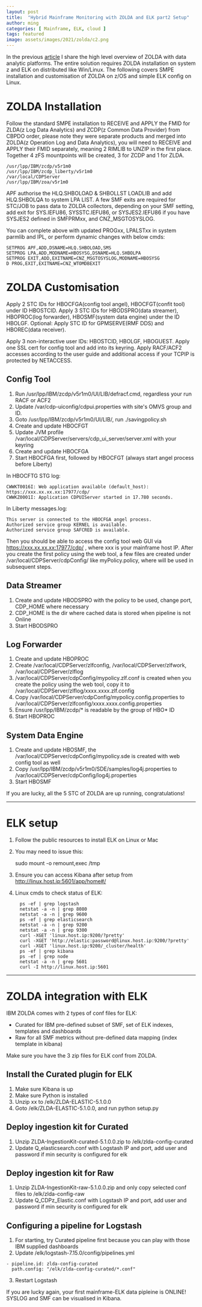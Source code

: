 ```yaml
---
layout: post
title:  "Hybrid Mainframe Monitoring with ZOLDA and ELK part2 Setup"
author: ming
categories: [ Mainframe, ELK, cloud ]
tags: featured
image: assets/images/2021/zolda/c2.png
---
```

In the previous [article](https://mainframe2cloud.com/Hybrid-Mainframe-Monitoring-with-ZOLDA&ELK/) I share the high level overview of ZOLDA with data analytic platforms. The entire solution requires ZOLDA installation on system z and ELK on distributed like Win/Linux. The following covers SMPE installation and customisation of ZOLDA on z/OS and simple ELK config on Linux.

# ZOLDA Installation
Follow the standard SMPE installation to RECEIVE and APPLY the FMID for ZLDA(z Log Data Analytics) and ZCDP(z Common Data Provider) from CBPDO order, please note they were separate products and merged into ZOLDA(z Operation Log and Data Analytics), you will need to RECEIVE and APPLY their FMID separately, meaning 2 RIMLIB to UNZIP in the first place. Together 4 zFS mountpoints will be created, 3 for ZCDP and 1 for ZLDA.

    /usr/lpp/IBM/zcdp/v5r1m0                     
    /usr/lpp/IBM/zcdp_liberty/v5r1m0
    /var/local/CDPServer             
    /usr/lpp/IBM/zoa/v5r1m0                                 

APF authorise the HLQ.SHBOLOAD & SHBOLLST LOADLIB and add HLQ.SHBOLQA to system LPA LIST. A few SMF exits are required for STC/JOB to pass data to ZOLDA collectors, depending on your SMF setting, add exit for SYS.IEFU86, SYSSTC.IEFU86, or SYSJES2.IEFU86 if you have SYSJES2 defined in SMFPRMxx, and CNZ_MSGTOSYSLOG.

You can complete above with updated PROGxx, LPALSTxx in system parmlib and IPL, or perform dynamic changes with below cmds:

    SETPROG APF,ADD,DSNAME=HLQ.SHBOLOAD,SMS
    SETPROG LPA,ADD,MODNAME=HBOSYSG,DSNAME=HLQ.SHBOLPA
    SETPROG EXIT,ADD,EXITNAME=CNZ_MSGTOSYSLOG,MODNAME=HBOSYSG
    D PROG,EXIT,EXITNAME=CNZ_WTOMDBEXIT


# ZOLDA Customisation

Apply 2 STC IDs for HBOCFGA(config tool angel), HBOCFGT(confit tool) under ID HBOSTCID.
Apply 3 STC IDs for HBODSPRO(data streamer), HBOPROC(log forwarder), HBOSMF(system data engine) under the ID HBOLGF.
Optional: Apply STC ID for GPMSERVE(RMF DDS) and HBOREC(data receiver).

Apply 3 non-interactive user IDs: HBOSTCID, HBOLGF, HBOGUEST.
Apply one SSL cert for config tool and add into its keyring.
Apply RACF/ACF2 accesses according to the user guide and additional access if your TCPIP is protected by NETACCESS.

## Config Tool
1. Run /usr/lpp/IBM/zcdp/v5r1m0/UI/LIB/defracf.cmd, regardless your run RACF or ACF2
2. Update /var/cdp-uiconfig/cdpui.properties with site's OMVS group and ID.
3. Goto /usr/lpp/IBM/zcdp/v5r1m0/UI/LIB/, run ./savingpolicy.sh
4. Create and update HBOCFGT
5. Update JVM profile /var/local/CDPServer/servers/cdp_ui_server/server.xml with your keyring
6. Create and update HBOCFGA
7. Start HBOCFGA first, followed by HBOCFGT (always start angel process before Liberty)

In HBOCFTG STG log:

    CWWKT0016I: Web application available (default_host): https://xxx.xx.xx.xx:17977/cdp/       
    CWWKZ0001I: Application CDPUIServer started in 17.780 seconds.

In Liberty messages.log:

    This server is connected to the HBOCFGA angel process.    
    Authorized service group KERNEL is available.             
    Authorized service group SAFCRED is available.                                       

Then you should be able to access the config tool web GUI via https://xxx.xx.xx.xx:17977/cdp/ , where xxx is your mainframe host IP. After you create the first policy using the web tool, a few files are created under /var/local/CDPServer/cdpConfig/ like myPolicy.policy, where will be used in subsequent steps.

## Data Streamer
1. Create and update HBODSPRO with the policy to be used, change port, CDP_HOME where necessary
2. CDP_HOME is the dir where cached data is stored when pipeline is not Online
3. Start HBODSPRO

## Log Forwarder
1. Create and update HBOPROC
2. Create /var/local/CDPServer/zlfconfig, /var/local/CDPServer/zlfwork, /var/local/CDPServer/zlflog
3. /var/local/CDPServer/cdpConfig/mypolicy.zlf.conf is created when you create the policy using the web tool, copy it
to /var/local/CDPServer/zlflog/xxxx.xxxx.zlf.config
4. Copy /var/local/CDPServer/cdpConfig/mypolicy.config.properties to /var/local/CDPServer/zlfconfig/xxxx.xxxx.config.properties
5. Ensure /usr/lpp/IBM/zcdp/* is readable by the group of HBO* ID
6. Start HBOPROC

## System Data Engine
1. Create and update HBOSMF, the /var/local/CDPServer/cdpConfig/mypolicy.sde is created with web config tool as well
2. Copy /usr/lpp/IBM/zcdp/v5r1m0/SDE/samples/log4j.properties to /var/local/CDPServer/cdpConfig/log4j.properties
3. Start HBOSMF

If you are lucky, all the 5 STC of ZOLDA are up running, congratulations!

********

# ELK setup
1. Follow the public resources to install ELK on Linux or Mac
2. You may need to issue this:

    sudo mount -o remount,exec /tmp

3. Ensure you can access Kibana after setup from http://linux.host.ip:5601/app/home#/
4. Linux cmds to check status of ELK:

```
     ps -ef | grep logstash
     netstat -a -n | grep 8080
     netstat -a -n | grep 9600
     ps -ef | grep elasticsearch
     netstat -a -n | grep 9200
     netstat -a -n | grep 9300
     curl -XGET 'linux.host.ip:9200/?pretty'
     curl -XGET 'http://elastic:password@linux.host.ip:9200/?pretty'
     curl -XGET 'linux.host.ip:9200/_cluster/health'
     ps -ef | grep kibana
     ps -ef | grep node
     netstat -a -n | grep 5601
     curl -I http://linux.host.ip:5601
```

*******

# ZOLDA integration with ELK
IBM ZOLDA comes with 2 types of conf files for ELK:
* Curated for IBM pre-defined subset of SMF, set of ELK indexes, templates and dashboards
* Raw for all SMF metrics without pre-defined data mapping (index template in kibana)

Make sure you have the 3 zip files for ELK conf from ZOLDA.

## Install the Curated plugin for ELK
1. Make sure Kibana is up
2. Make sure Python is installed
3. Unzip xx to /elk/ZLDA-ELASTIC-5.1.0.0
4. Goto /elk/ZLDA-ELASTIC-5.1.0.0, and run python setup.py

## Deploy ingestion kit for Curated
1. Unzip ZLDA-IngestionKit-curated-5.1.0.0.zip to /elk/zlda-config-curated
2. Update Q_elasticsearch.conf with Logstash IP and port, add user and password if min security is configured for elk

## Deploy ingestion kit for Raw
1. Unzip ZLDA-IngestionKit-raw-5.1.0.0.zip and only copy selected conf files to /elk/zlda-config-raw
2. Update Q_CDPz_Elastic.conf with Logstash IP and port, add user and password if min security is configured for elk


## Configuring a pipeline for Logstash
1. For starting, try Curated pipeline first because you can play with those IBM supplied dashboards
2. Update /elk/logstash-7.15.0/config/pipelines.yml

```
- pipeline.id: zlda-config-curated
  path.config: "/elk/zlda-config-curated/*.conf"
```

3. Restart Logstash

If you are lucky again, your first mainframe-ELK data pipleine is ONLINE! SYSLOG and SMF can be visualised in Kibana.
